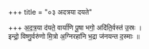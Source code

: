 +++
title = "०३ अदत्रया दयते"

+++
अ॒द॒त्र॒या द॑यते॒ वार्या॑णि पू॒षा भगो॒ अदि॑ति॒र्वस्त॑ उ॒स्रः ।  
इन्द्रो॒ विष्णु॒र्वरु॑णो मि॒त्रो अ॒ग्निरहा॑नि भ॒द्रा ज॑नयन्त द॒स्माः ॥